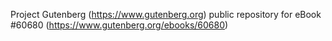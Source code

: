 Project Gutenberg (https://www.gutenberg.org) public repository for eBook #60680 (https://www.gutenberg.org/ebooks/60680)
